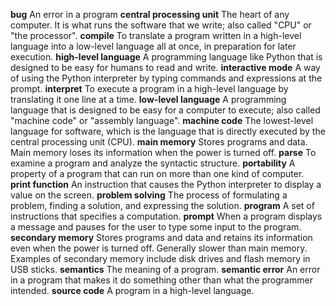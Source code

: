 <b>bug</b> An error in a program
<b>central processing unit</b> The heart of any computer. It is what runs the software that we write; also called "CPU" or "the processor".
<b>compile</b> To translate a program written in a high-level language into a low-level language all at once, in preparation for later execution.
<b>high-level language</b> A programming language like Python that is designed to be easy for humans to read and write.
<b>interactive mode</b> A way of using the Python interpreter by typing commands and expressions at the prompt.
<b>interpret</b> To execute a program in a high-level language by translating it one line at a time.
<b>low-level language</b> A programming language that is designed to be easy for a computer to execute; also called "machine code" or "assembly language".
<b>machine code</b> The lowest-level language for software, which is the language that is directly executed by the central processing unit (CPU).
<b>main memory</b> Stores programs and data. Main memory loses its information when the power is turned off.
<b>parse</b> To examine a program and analyze the syntactic structure.
<b>portability</b> A property of a program that can run on more than one kind of computer.
<b>print function</b> An instruction that causes the Python interpreter to display a value on the screen.
<b>problem solving</b> The process of formulating a problem, finding a solution, and expressing the solution.
<b>program</b> A set of instructions that specifies a computation.
<b>prompt</b> When a program displays a message and pauses for the user to type some input to the program.
<b>secondary memory</b> Stores programs and data and retains its information even when the power is turned off. Generally slower than main memory. Examples of secondary memory include disk drives and flash memory in USB sticks.
<b>semantics</b> The meaning of a program.
<b>semantic error</b> An error in a program that makes it do something other than what the programmer intended.
<b>source code</b> A program in a high-level language.